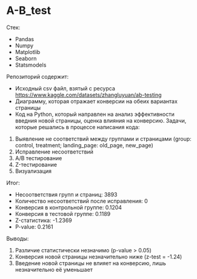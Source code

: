 # A-B_test
Стек:

- Pandas
- Numpy
- Matplotlib
- Seaborn
- Statsmodels

Репозиторий содержит:

- Исходный csv файл, взятый с ресурса https://www.kaggle.com/datasets/zhangluyuan/ab-testing
- Диаграмму, которая отражает конверсии на обеих вариантах страницы
- Код на Python, который направлен на анализ эффективности введния новой страницы, оценка влияния на конверсию. Задачи, которые решались в процессе написания кода:

1. Выявление не соответствий между группами и страницами (group: control, treatment; landing_page: old_page, new_page)
2. Исправление несоответствий
3. A/B тестирование
4. Z-тестирование
5. Визуализация

Итог:

- Несоответствия групп и страниц: 3893
- Количество несоответствий после исправления: 0
- Конверсия в контрольной группе: 0.1204
- Конверсия в тестовой группе: 0.1189
- Z-статистика: -1.2369
- P-value: 0.2161

Выводы:
1. Различие статистически незначимо (p-value > 0.05)
2. Конверсия новой страницы незначительно ниже (z-test = -1.24)
3. Введение новой страницы не влияет на конверсию, лишь незначительно её уменьшает
